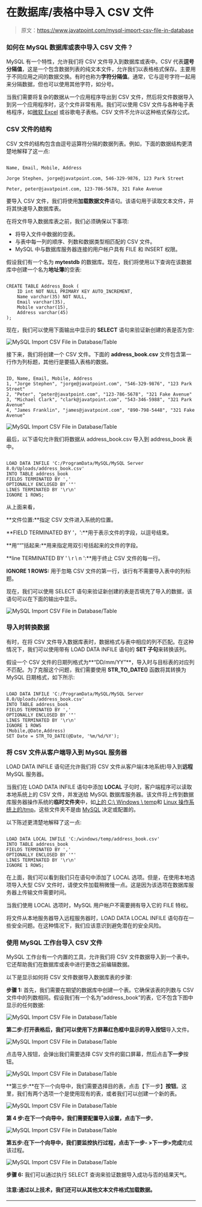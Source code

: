 # 在数据库/表格中导入 CSV 文件

> 原文：<https://www.javatpoint.com/mysql-import-csv-file-in-database>

### 如何在 MySQL 数据库或表中导入 CSV 文件？

MySQL 有一个特性，允许我们将 CSV 文件导入到数据库或表中。CSV 代表**逗号分隔值**，这是一个包含数据列表的纯文本文件，允许我们以表格格式保存。主要用于不同应用之间的数据交换。有时也称为**字符分隔值**。通常，它与逗号字符一起用来分隔数据，但也可以使用其他字符，如分号。

当我们需要将复杂的数据从一个应用程序导出到 CSV 文件，然后将文件数据导入到另一个应用程序时，这个文件非常有用。我们可以使用 CSV 文件与各种电子表格程序，如[微软 Excel](https://www.javatpoint.com/excel-tutorial) 或谷歌电子表格。CSV 文件不允许以这种格式保存公式。

### CSV 文件的结构

CSV 文件的结构包含由逗号运算符分隔的数据列表。例如，下面的数据结构更清楚地解释了这一点:

```

Name, Email, Mobile, Address

Jorge Stephen, jorge@javatpoint.com, 546-329-9876, 123 Park Street

Peter, peter@javatpoint.com, 123-786-5678, 321 Fake Avenue

```

要导入 CSV 文件，我们将使用**加载数据文件**语句。该语句用于读取文本文件，并将其快速导入数据库表。

在将文件导入数据库表之前，我们必须确保以下事项:

*   将导入文件中数据的空表。
*   与表中每一列的顺序、列数和数据类型相匹配的 CSV 文件。
*   MySQL 中与数据库服务器连接的用户帐户具有 FILE 和 INSERT 权限。

假设我们有一个名为 **mytestdb** 的数据库。现在，我们将使用以下查询在该数据库中创建一个名为**地址簿**的空表:

```

CREATE TABLE Address_Book (
	ID int NOT NULL PRIMARY KEY AUTO_INCREMENT, 
	Name varchar(35) NOT NULL, 
	Email varchar(35),
	Mobile varchar(15), 
	Address varchar(45)
);

```

现在，我们可以使用下面输出中显示的 **SELECT** 语句来验证新创建的表是否为空:

![MySQL Import CSV File in Database/Table](img/07ed5ef0e2527dbe9b7ddaa24656b555.png)

接下来，我们将创建一个 CSV 文件。下面的 **address_book.csv** 文件包含第一行作为列标题，其他行是要插入表格的数据。

```

ID, Name, Email, Mobile, Address
1, "Jorge Stephen", "jorge@javatpoint.com", "546-329-9876", "123 Park Street"
2, "Peter", "peter@javatpoint.com", "123-786-5678", "321 Fake Avenue"
3, "Michael Clark", "clark@javatpoint.com", "543-346-5988", "321 Park Avenue"
4, "James Franklin", "james@javatpoint.com", "890-798-5448", "321 Fake Avenue"

```

![MySQL Import CSV File in Database/Table](img/c71c508fcd6465dcf60db4903729b83e.png)

最后，以下语句允许我们将数据从 address_book.csv 导入到 address_book 表中。

```

LOAD DATA INFILE 'C:/ProgramData/MySQL/MySQL Server 8.0/Uploads/address_book.csv' 
INTO TABLE address_book 
FIELDS TERMINATED BY ','
OPTIONALLY ENCLOSED BY '"'
LINES TERMINATED BY '\r\n' 
IGNORE 1 ROWS;

```

从上面来看，

**文件位置:**指定 CSV 文件进入系统的位置。

**FIELD TERMINATED BY '，':**用于表示文件的字段，以逗号结束。

**用““”括起来:**用来指定用双引号括起来的文件的字段。

**line TERMINATED BY ' \ r \ n ':**用于终止 CSV 文件的每一行。

**IGNORE 1 ROWS:** 用于忽略 CSV 文件的第一行，该行有不需要导入表中的列标题。

现在，我们可以使用 SELECT 语句来验证新创建的表是否填充了导入的数据，该语句可以在下面的输出中显示。

![MySQL Import CSV File in Database/Table](img/1d5464196795e56b531e7a187b20a635.png)

### 导入时转换数据

有时，在将 CSV 文件导入数据库表时，数据格式与表中相应的列不匹配。在这种情况下，我们可以使用带有 LOAD DATA INFILE 语句的 **SET 子句**来转换该列。

假设一个 CSV 文件的日期列格式为**“DD/mm/YY”**，导入时与目标表的对应列不匹配。为了克服这个问题，我们需要使用 **STR_TO_DATE()** 函数将其转换为 MySQL 日期格式，如下所示:

```

LOAD DATA INFILE 'C:/ProgramData/MySQL/MySQL Server 8.0/Uploads/address_book.csv' 
INTO TABLE address_book 
FIELDS TERMINATED BY ','
OPTIONALLY ENCLOSED BY '"'
LINES TERMINATED BY '\r\n' 
IGNORE 1 ROWS
(Mobile,@Date,Address)
SET Date = STR_TO_DATE(@Date, '%m/%d/%Y');

```

### 将 CSV 文件从客户端导入到 MySQL 服务器

LOAD DATA INFILE 语句还允许我们将 CSV 文件从客户端(本地系统)导入到**远程** MySQL 服务器。

当我们在 LOAD DATA INFILE 语句中添加 **LOCAL** 子句时，客户端程序可以读取本地系统上的 CSV 文件，并发送给 MySQL 数据库服务器。该文件将上传到数据库服务器操作系统的**临时文件夹**中，如[上的 C:\ Windows \ temp](https://www.javatpoint.com/windows)和 [Linux 操作系统上的/tmp](https://www.javatpoint.com/linux-tutorial)。这些文件夹不是由 [MySQL](https://www.javatpoint.com/mysql-tutorial) 决定或配置的。

以下陈述更清楚地解释了这一点:

```

LOAD DATA LOCAL INFILE 'C:/windows/temp/address_book.csv' 
INTO TABLE address_book 
FIELDS TERMINATED BY ','
OPTIONALLY ENCLOSED BY '"'
LINES TERMINATED BY '\r\n' 
IGNORE 1 ROWS;

```

在上面，我们可以看到我们只在语句中添加了 LOCAL 选项。但是，在使用本地选项导入大型 CSV 文件时，请使文件加载稍微慢一点。这是因为该选项在数据库服务器上传输文件需要时间。

当我们使用 LOCAL 选项时，MySQL 用户帐户不需要拥有导入它的 FILE 特权。

将文件从本地服务器导入远程服务器时，LOAD DATA LOCAL INFILE 语句存在一些安全问题。在这种情况下，我们应该意识到避免潜在的安全风险。

### 使用 MySQL 工作台导入 CSV 文件

MySQL 工作台有一个内置的工具，允许我们将 CSV 文件数据导入到一个表中。它还帮助我们在数据库或表中进行更改之前编辑数据。

以下是显示如何将 CSV 文件数据导入数据库表的步骤:

**步骤 1:** 首先，我们需要在期望的数据库中创建一个表。它确保该表的列数与 CSV 文件中的列数相同。假设我们有一个名为“address_book”的表，它不包含下图中显示的任何数据:

![MySQL Import CSV File in Database/Table](img/e5a2f63ba5602abb0b6b7a276f1d2501.png)

**第二步:**打开表格后，我们可以使用下方屏幕红色框中显示的**导入按钮**导入文件。

![MySQL Import CSV File in Database/Table](img/4c5fd2762863418a0a9c48354777d552.png)

点击导入按钮，会弹出我们需要选择 CSV 文件的窗口屏幕，然后点击**下一步**按钮。

![MySQL Import CSV File in Database/Table](img/8e424cc025473ba9dfcc08754204e75b.png)

**第三步:**在下一个向导中，我们需要选择目的表，点击【下一步】**按钮**。这里，我们有两个选项一个是使用现有的表，或者我们可以创建一个新的表。

![MySQL Import CSV File in Database/Table](img/c118b93cdaf96e4df0284a1e79b954f0.png)

**第 4 步:**在下一个向导中，我们需要配置导入设置，点击**下一步**。

![MySQL Import CSV File in Database/Table](img/8279c520332339a226d245d8e14bf09e.png)

**第五步:**在下一个向导中，我们要监控执行过程，点击**下一步- >下一步>完成**完成该过程。

![MySQL Import CSV File in Database/Table](img/9570f4b859b1e767bb79016488ff9469.png)

**步骤 6:** 我们可以通过执行 SELECT 查询来验证数据导入成功与否的结果天气。

#### 注意:通过以上技术，我们还可以从其他文本文件格式加载数据。

* * *